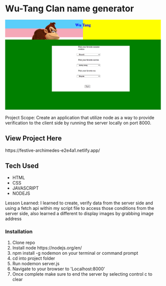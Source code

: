 <h1> Wu-Tang Clan name generator </h1>

 ![Alt Text](https://raw.githubusercontent.com/JohnbelMDev/wu-tang-generator-bootcamp/answer/image.png)
 
 
 
 
 <p> Project Scope: Create an application that utilize node as a way to provide verification to the client side by running the server locally on port 8000. 
</p>
<h2> View Project Here </h2>
https://festive-archimedes-e2e4a1.netlify.app/

<h2> Tech Used </h2>
  <ul> 
    <li> HTML</li>
    <li>CSS</li>
    <li> JAVASCRIPT</li>
    <li>NODEJS</li>
  </ul>

Lesson Learned:
I learned to create, verify data from the server side and using a fetch api within my script file to access those conditions from the server side, also learned a different to display images by grabbing image address

   <h3> Installation </h3>
     <ol> 
       <li> Clone repo </li>
       <li> Install node https://nodejs.org/en/ </li>
       <li> npm install -g nodemon on your terminal or command prompt</li>
       <li> cd into project folder  </li>
       <li> Run nodemon server.js </li>
       <li> Navigate to your browser to 'Localhost:8000' </li>
       <li>Once complete make sure to end the server by selecting control c to clear</li>
      </ol>
